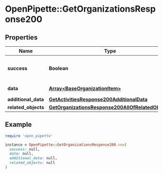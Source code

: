 # OpenPipette::GetOrganizationsResponse200

## Properties

| Name | Type | Description | Notes |
| ---- | ---- | ----------- | ----- |
| **success** | **Boolean** | If the response is successful or not | [optional] |
| **data** | [**Array&lt;BaseOrganizationItem&gt;**](BaseOrganizationItem.md) | The array of organizations | [optional] |
| **additional_data** | [**GetActivitiesResponse200AdditionalData**](GetActivitiesResponse200AdditionalData.md) |  | [optional] |
| **related_objects** | [**GetOrganizationsResponse200AllOfRelatedObjects**](GetOrganizationsResponse200AllOfRelatedObjects.md) |  | [optional] |

## Example

```ruby
require 'open_pipette'

instance = OpenPipette::GetOrganizationsResponse200.new(
  success: null,
  data: null,
  additional_data: null,
  related_objects: null
)
```


